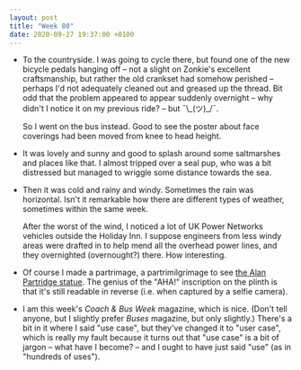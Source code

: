 ```yaml
---
layout: post
title: "Week 80"
date: 2020-09-27 19:37:00 +0100
---
```


- To the countryside. I was going to cycle there, but found one of the new bicycle pedals hanging off – not a slight on Zonkie's excellent craftsmanship, but rather the old crankset had somehow perished – perhaps I'd not adequately cleaned out and greased up the thread. Bit odd that the problem appeared to appear suddenly overnight – why didn't I notice it on my previous ride? – but ¯\\\_(ツ)\_/¯.

  So I went on the bus instead. Good to see the poster about face coverings had been moved from knee to head height.

- It was lovely and sunny and good to splash around some saltmarshes and places like that. I almost tripped over a seal pup, who was a bit distressed but managed to wriggle some distance towards the sea.

- Then it was cold and rainy and windy. Sometimes the rain was horizontal. Isn't it remarkable how there are different types of weather, sometimes within the same week.

  After the worst of the wind, I noticed a lot of UK Power Networks vehicles outside the Holiday Inn. I suppose engineers from less windy areas were drafted in to help mend all the overhead power lines, and they overnighted (overnought?) there. How interesting.

- Of course I made a partrimage, a partrimilgrimage to see [the Alan Partridge statue](https://www.bbc.co.uk/news/uk-england-norfolk-54277794). The genius of the "AHA!" inscription on the plinth is that it's still readable in reverse (i.e. when captured by a selfie camera).

- I am this week's <cite>Coach & Bus Week</cite> magazine, which is nice. (Don't tell anyone, but I slightly prefer <cite>Buses</cite> magazine, but only slightly.) There's a bit in it where I said "use case", but they've changed it to "user case", which is really my fault because it turns out that "use case" is a bit of jargon – what have I become? – and I ought to have just said "use" (as in "hundreds of uses").
